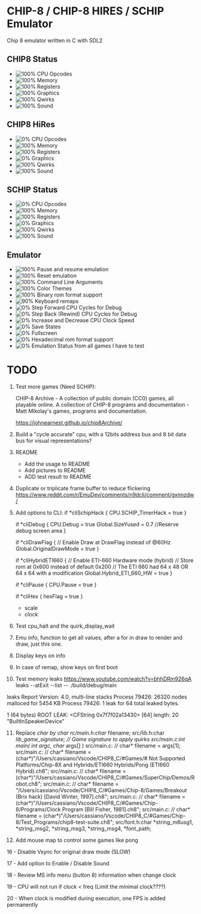 # CHIP-8 / CHIP-8 HIRES / SCHIP Emulator

Chip 8 emulator written in C with SDL2

## CHIP8 Status
* ![100%](https://progress-bar.dev/100) CPU Opcodes
* ![100%](https://progress-bar.dev/100) Memory
* ![100%](https://progress-bar.dev/100) Registers
* ![100%](https://progress-bar.dev/100) Graphics
* ![100%](https://progress-bar.dev/100) Qwirks
* ![100%](https://progress-bar.dev/100) Sound
## CHIP8 HiRes
* ![0%](https://progress-bar.dev/0) CPU Opcodes
* ![100%](https://progress-bar.dev/100) Memory
* ![100%](https://progress-bar.dev/100) Registers
* ![0%](https://progress-bar.dev/0) Graphics
* ![100%](https://progress-bar.dev/100) Qwirks
* ![100%](https://progress-bar.dev/100) Sound
## SCHIP Status
* ![0%](https://progress-bar.dev/0) CPU Opcodes
* ![100%](https://progress-bar.dev/100) Memory
* ![100%](https://progress-bar.dev/100) Registers
* ![0%](https://progress-bar.dev/0) Graphics
* ![100%](https://progress-bar.dev/100) Qwirks
* ![100%](https://progress-bar.dev/100) Sound
## Emulator
* ![100%](https://progress-bar.dev/100) Pause and resume emulation
* ![100%](https://progress-bar.dev/100) Reset emulation
* ![100%](https://progress-bar.dev/100) Command Line Arguments
* ![100%](https://progress-bar.dev/100) Color Themes
* ![100%](https://progress-bar.dev/100) Binary rom format support
* ![90%](https://progress-bar.dev/90) Keyboard remaps
* ![0%](https://progress-bar.dev/0) Step Forward CPU Cycles for Debug
* ![0%](https://progress-bar.dev/0) Step Back (Rewind) CPU Cycles for Debug
* ![0%](https://progress-bar.dev/0) Increase and Decrease CPU Clock Speed
* ![0%](https://progress-bar.dev/0) Save States
* ![0%](https://progress-bar.dev/0) Fullscreen
* ![0%](https://progress-bar.dev/0) Hexadecimal rom format support
* ![0%](https://progress-bar.dev/0) Emulation Status from all games I have to test

# TODO

1. Test more games (Need SCHIP):

    CHIP-8 Archive - A collection of public domain (CC0) games, all playable online.
    A collection of CHIP-8 programs and documentation - Matt Mikolay's games, programs and documentation.

    https://johnearnest.github.io/chip8Archive/

2. Build a "cycle accurate" cpu, with a 12bits address bus and 8 bit data bus for visual representations?

3. README
	- Add the usage to README
	- Add pictures to README
	- ADD test result to README

4. Duplicate or triplicate frame buffer to reduce flickering
https://www.reddit.com/r/EmuDev/comments/n9dcli/comment/gxnnzdw/

5. Add options to CLI:
if *cliSchipHack {
		CPU.SCHIP_TimerHack = true
	}

	if *cliDebug {
		CPU.Debug = true
		Global.SizeYused = 0.7 //Reserve debug screen area
	}

	if *cliDrawFlag {
		// Enable Draw at DrawFlag instead of @60Hz
		Global.OriginalDrawMode = true
	}

	if *cliHybridETI660 {
		// Enable ETI-660 Hardware mode (hybrid)
		// Store rom at 0x600 instead of default 0x200
		// The ETI 660 had 64 x 48 OR 64 x 64 with a modification
		Global.Hybrid_ETI_660_HW = true
	}

	if *cliPause {
		CPU.Pause = true
	}

	if *cliHex {
		hexFlag = true
	}

	- scale
	- clock

6. Test cpu_halt and the quirk_display_wait

7. Emu info, function to get all values, after a for in draw to render and draw, just this one.

8. Display keys on info

9. In case of remap, show keys on first boot

10. Test memory leaks
 https://www.youtube.com/watch?v=bhhDRm926qA
 leaks --atExit --list -- ./build/debug/main

 leaks Report Version: 4.0, multi-line stacks
 Process 79426: 26320 nodes malloced for 5454 KB
 Process 79426: 1 leak for 64 total leaked bytes.

 1 (64 bytes) ROOT LEAK: <CFString 0x7f7f02a13430> [64]  length: 20  "BuiltInSpeakerDevice"

11. Replace *char by char
	rc/main.h:char* filename;
	src/lib.h:char *lib_game_signature;   // Game signature to apply quirks
	src/main.c:int main( int argc, char* args[] )
	src/main.c:	// char* filename = args[1];
	src/main.c:	// char* filename = (char*)"/Users/cassiano/Vscode/CHIP8_C/#Games/# Not Supported Platforms/Chip-8X and Hybrids/ETI660 Hybrids/Pong (ETI660 Hybrid).ch8";
	src/main.c:	// char* filename = (char*)"/Users/cassiano/Vscode/CHIP8_C/#Games/SuperChip/Demos/Robot.ch8";
	src/main.c:	// char* filename = "/Users/cassiano/Vscode/CHIP8_C/#Games/Chip-8/Games/Breakout (Brix hack) [David Winter, 1997].ch8";
	src/main.c:	// char* filename = (char*)"/Users/cassiano/Vscode/CHIP8_C/#Games/Chip-8/Programs/Clock Program [Bill Fisher, 1981].ch8";
	src/main.c:	// char* filename = (char*)"/Users/cassiano/Vscode/CHIP8_C/#Games/Chip-8/Test_Programs/chip8-test-suite.ch8";
	src/font.h:char *string_m8usg1, *string_msg2, *string_msg3, *string_msg4, *font_path;

15. Add mouse map to control some games like pong

16 - Disable Vsync for original draw mode (SLOW)

17 - Add option to Enable / Disable Sound

18 - Review MS info menu (button 8) information when change clock

19 - CPU will not run if clock < freq (Limit the minimal clock????)

20 - When clock is modified during execution, one FPS is added permanently